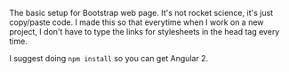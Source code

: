 The basic setup for Bootstrap web page. It's not rocket science, it's just copy/paste code. I made this so that everytime when I work on a new project, I don't have to type the links for stylesheets in the head tag every time.

I suggest doing ``npm install`` so you can get Angular 2. 
